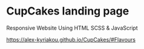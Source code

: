 # CupCakes landing page

Responsive Website Using HTML SCSS &amp; JavaScript

https://alex-kyriakou.github.io/CupCakes/#Flavours
